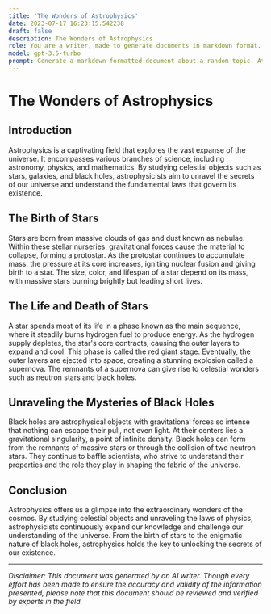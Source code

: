 ```yaml
---
title: 'The Wonders of Astrophysics'
date: 2023-07-17 16:23:15.542238
draft: false
description: The Wonders of Astrophysics
role: You are a writer, made to generate documents in markdown format. It is very important that all of the documents you generate are in valid markdown format.
model: gpt-3.5-turbo
prompt: Generate a markdown formatted document about a random topic. At the bottom, include a disclaimer explaining that the document was generated by you. The first line of the document should be the title. Make sure that the entire document is in proper markdown format, using a mix of various tags to make the document visually appealing.
---
```


# The Wonders of Astrophysics

## Introduction

Astrophysics is a captivating field that explores the vast expanse of the universe. It encompasses various branches of science, including astronomy, physics, and mathematics. By studying celestial objects such as stars, galaxies, and black holes, astrophysicists aim to unravel the secrets of our universe and understand the fundamental laws that govern its existence.

## The Birth of Stars

Stars are born from massive clouds of gas and dust known as nebulae. Within these stellar nurseries, gravitational forces cause the material to collapse, forming a protostar. As the protostar continues to accumulate mass, the pressure at its core increases, igniting nuclear fusion and giving birth to a star. The size, color, and lifespan of a star depend on its mass, with massive stars burning brightly but leading short lives.

## The Life and Death of Stars

A star spends most of its life in a phase known as the main sequence, where it steadily burns hydrogen fuel to produce energy. As the hydrogen supply depletes, the star's core contracts, causing the outer layers to expand and cool. This phase is called the red giant stage. Eventually, the outer layers are ejected into space, creating a stunning explosion called a supernova. The remnants of a supernova can give rise to celestial wonders such as neutron stars and black holes.

## Unraveling the Mysteries of Black Holes

Black holes are astrophysical objects with gravitational forces so intense that nothing can escape their pull, not even light. At their centers lies a gravitational singularity, a point of infinite density. Black holes can form from the remnants of massive stars or through the collision of two neutron stars. They continue to baffle scientists, who strive to understand their properties and the role they play in shaping the fabric of the universe.

## Conclusion

Astrophysics offers us a glimpse into the extraordinary wonders of the cosmos. By studying celestial objects and unraveling the laws of physics, astrophysicists continuously expand our knowledge and challenge our understanding of the universe. From the birth of stars to the enigmatic nature of black holes, astrophysics holds the key to unlocking the secrets of our existence.

---

*Disclaimer: This document was generated by an AI writer. Though every effort has been made to ensure the accuracy and validity of the information presented, please note that this document should be reviewed and verified by experts in the field.*